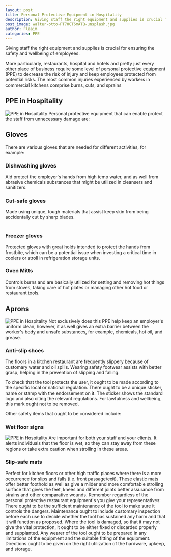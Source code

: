 ```yaml
---
layout: post
title: Personal Protective Equipment in Hospitality
description: Giving staff the right equipment and supplies is crucial for ensuring the safety and wellbeing of employees. 
post_image: walter-otto-PT70CT6mATQ-unsplash.jpg
author: Flaaim
categories: PPE
---
```


Giving staff the right equipment and supplies is crucial for ensuring the safety and wellbeing of employees. 

More particularly, restaurants, hospital and hotels and pretty just every other place of business require some level of personal protective equipment (PPE) to decrease the risk of injury and keep employees protected from potential risks. The most common injuries experienced by workers in commercial kitchens comprise burns, cuts, and sprains 
## PPE in Hospitality
![PPE in Hospitality](http://safetyworkblog.com/assets/walter-otto-PT70CT6mATQ-unsplash.jpg)
Personal protective equipment that can enable protect the staff from unnecessary damage are: 
## Gloves
There are various gloves that are needed for different activities, for example:

### Dishwashing gloves 

Aid protect the employer's hands from high temp water, and as well from abrasive chemicals substances that might be utilized in cleansers and sanitizers. 

### Cut-safe gloves 

Made using unique, tough materials that assist keep skin from being accidentally cut by sharp blades. <br><br>

### Freezer gloves 

Protected gloves with great holds intended to protect the hands from frostbite, which can be a potential issue when investing a critical time in coolers or stroll in refrigeration storage units. 

### Oven Mitts 
Controls burns and are basically utilized for setting and removing hot things from stoves, taking care of hot plates or managing other hot food or restaurant tools. 


## Aprons
![PPE in Hospitality](http://safetyworkblog.com/assets/walter-otto-PT70CT6mATQ-unsplash.jpg)
Not exclusively does this PPE help keep an employer's uniform clean, however, it as well gives an extra barrier between the worker's body and unsafe substances, for example, chemicals, hot oil, and grease.
### Anti-slip shoes 

The floors in a kitchen restaurant are frequently slippery because of customary water and oil spills. Wearing safety footwear assists with better grasp, helping in the prevention of slipping and falling. 

To check that the tool protects the user, it ought to be made according to the specific local or national regulation. There ought to be a unique sticker, name or stamp with the endorsement on it. The sticker shows the standard logo and also citing the relevant regulations. For lawfulness and wellbeing, this mark ought not to be removed. 

Other safety items that ought to be considered include: 

### Wet floor signs 
![PPE in Hospitality](http://safetyworkblog.com/assets/walter-otto-PT70CT6mATQ-unsplash.jpg)
Are important for both your staff and your clients. It alerts individuals that the floor is wet, so they can stay away from these regions or take extra caution when strolling in these areas. 

### Slip-safe mats  

Perfect for kitchen floors or other high traffic places where there is a more occurrence for slips and falls (i.e. front passage/exit). These elastic mats offer better foothold as well as give a milder and more comfortable strolling surface that gives the feet, knees and different joints better assurance from strains and other comparative wounds. 
Remember regardless of the personal protective restaurant equipment's you give your representatives: There ought to be the sufficient maintenance of the tool to make sure it controls the dangers. Maintenance ought to include customary inspection before each use to decide whether the tool has sustained any harm and that it will function as proposed. Where the tool is damaged, so that it may not give the vital protection, it ought to be either fixed or discarded properly and supplanted. Any wearer of the tool ought to be prepared in any limitations of the equipment and the suitable fitting of the equipment. Directions ought to be given on the right utilization of the hardware, upkeep, and storage.
